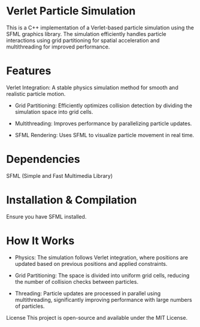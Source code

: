 
# Verlet Particle Simulation
This is a C++ implementation of a Verlet-based particle simulation using the SFML graphics library. The simulation efficiently handles particle interactions using grid partitioning for spatial acceleration and multithreading for improved performance.

# Features
Verlet Integration: A stable physics simulation method for smooth and realistic particle motion.

- Grid Partitioning: Efficiently optimizes collision detection by dividing the simulation space into grid cells.

- Multithreading: Improves performance by parallelizing particle updates.

- SFML Rendering: Uses SFML to visualize particle movement in real time.

# Dependencies
SFML (Simple and Fast Multimedia Library)

# Installation & Compilation
Ensure you have SFML installed.

# How It Works
- Physics: The simulation follows Verlet integration, where positions are updated based on previous positions and applied constraints.

- Grid Partitioning: The space is divided into uniform grid cells, reducing the number of collision checks between particles.

- Threading: Particle updates are processed in parallel using multithreading, significantly improving performance with large numbers of particles.

License
This project is open-source and available under the MIT License.
